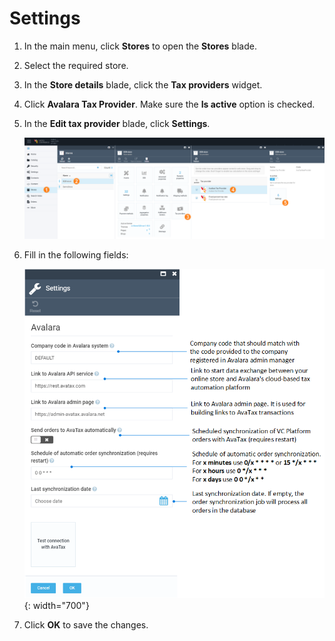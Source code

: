 # Settings

1. In the main menu, click **Stores** to open the **Stores** blade.
1. Select the required store.
1. In the **Store details** blade, click the **Tax providers** widget.
1. Click **Avalara Tax Provider**. Make sure the **Is active** option is checked.
1. In the **Edit tax provider** blade, click **Settings**.

    ![path](../media/avalara-path.png)

1. Fill in the following fields:

    ![Settings](../media/avalara-settings.png){: width="700"}

1. Click **OK** to save the changes.
